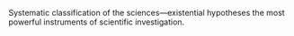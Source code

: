 Systematic classification of the sciences—existential hypotheses the most powerful instruments of scientific investigation.